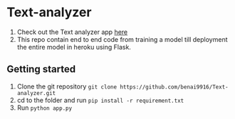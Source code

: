 # Text-analyzer

1. Check out the Text analyzer app [here](https://nlp--app.herokuapp.com/)
2. This repo contain end to end code from training a model till deployment the entire model in heroku using Flask.

## Getting started
1. Clone the git repository `git clone https://github.com/benai9916/Text-analyzer.git`
2. cd to the folder and run `pip install -r requirement.txt`
3. Run `python app.py`
